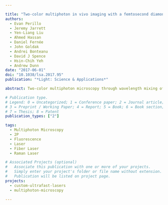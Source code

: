 ```yaml
---

title: "Two-color multiphoton in vivo imaging with a femtosecond diamond Raman laser"
authors:
  - Evan Perillo
  - Jeremy Jarrett
  - Yen-Liang Liu
  - Ahmed Hassan
  - Daniel Fernée
  - John Goldak
  - Andrei Bonteanu
  - David J Spence
  - Hsin-Chih Yeh
  - Andrew Dunn
date: "2017-06-01"
doi: "10.1038/lsa.2017.95"
publication: "*Light: Science & Applications*"

abstract: Two-color multiphoton microscopy through wavelength mixing of synchronized lasers has been shown to increase the spectral window of excitable fluorophores without the need for wavelength tuning. However, most currently available dual output laser sources rely on the costly and complicated optical parametric generation approach. In this report, we detail a relatively simple and low cost diamond Raman laser pumped by a ytterbium fiber amplifier emitting at 1055 nm, which generates a first Stokes emission centered at 1240 nm with a pulse width of 100 fs. The two excitation wavelengths of 1055 and 1240 nm, along with the effective two-color excitation wavelength of 1140 nm, provide an almost complete coverage of fluorophores excitable within the range of 1000–1300 nm. When compared with 1055 nm excitation, two-color excitation at 1140 nm offers a 90% increase in signal for many far-red emitting fluorescent proteins (for example, tdKatushka2). We demonstrate multicolor imaging of tdKatushka2 and Hoechst 33342 via simultaneous two-color two-photon, and two-color three-photon microscopy in engineered 3D multicellular spheroids. We further discuss potential benefits and applications for two-color three-photon excitation. In addition, we show that this laser system is capable of in vivo imaging in mouse cortex to nearly 1 mm in depth with two-color excitation.

# Publication type.
# Legend: 0 = Uncategorized; 1 = Conference paper; 2 = Journal article;
# 3 = Preprint / Working Paper; 4 = Report; 5 = Book; 6 = Book section;
# 7 = Thesis; 8 = Patent
publication_types: ["2"]

tags:
  - Multiphoton Microscopy
  - 2P
  - Fluorescence
  - Laser
  - Fiber Laser
  - Raman Laser

# Associated Projects (optional)
#   Associate this publication with one or more of your projects.
#   Simply enter your project's folder or file name without extension.
#   Publication will be listed on project page.
projects:
  - custom-ultrafast-lasers
  - multiphoton-microscopy

---
```

